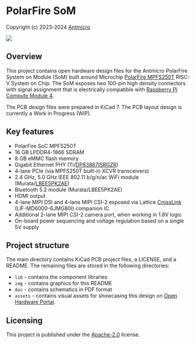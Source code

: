 # PolarFire SoM

Copyright (c) 2023-2024 [Antmicro](https://www.antmicro.com)

![](img/polarfire-som-photo.png)

## Overview

This project contains open hardware design files for the Antmicro PolarFire System on Module (SoM) built around Microchip [PolarFire MPFS250T](https://www.microchip.com/en-us/product/mpfs250t) RISC-V System on Chip.
The SoM exposes two 100-pin high density connectors with signal assignment that is electrically compatible with [Raspberry Pi Compute Module 4](https://datasheets.raspberrypi.com/cm4/cm4-datasheet.pdf).

The PCB design files were prepared in KiCad 7.
The PCB layout design is currently a Work in Progress (WiP).

## Key features

* PolarFire SoC MPFS250T
* 16 GB LPDDR4-1866 SDRAM
* 8 GB eMMC flash memory
* Gigabit Ethernet PHY (Ti/[DP83867ISRGZR](https://www.ti.com/lit/gpn/DP83867IS))
* 4-lane PCIe (via MPFS250T built-in XCVR transceivers)
* 2.4 GHz, 5.0 GHz IEEE 802.11 b/g/n/ac WiFi module (Murata/[LBEE5PK2AE](https://www.murata.com/en-eu/products/connectivitymodule/wi-fi-bluetooth/overview/lineup/type2ae))
* Bluetooth 5.2 module (Murata/LBEE5PK2AE)
* HDMI output
* 4-lane MIPI DSI and 4-lane MIPI CSI-2 exposed via Lattice [CrossLink](https://www.latticesemi.com/Products/FPGAandCPLD/CrossLink) (LIF-MD6000-6JMG80I) companion IC
* Additional 2-lane MIPI CSI-2 camera port, when working in 1.8V logic
* On-board power sequencing and voltage regulation based on a single 5V supply

## Project structure

The main directory contains KiCad PCB project files, a LICENSE, and a README.
The remaining files are stored in the following directories:

* `lib` - contains the component libraries
* `img` - contains graphics for this README
* `doc` - contains schematics in PDF format
* `assets` - contains visual assets for showcasing this design on [Open Hardware Portal](https://openhardware.antmicro.com).

## Licensing

This project is published under the [Apache-2.0](LICENSE) license.
